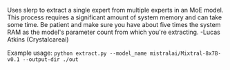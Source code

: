 Uses slerp to extract a single expert from multiple experts in an MoE model. This process requires a significant amount of system memory and can take some time. Be patient and make sure you have about five times the system RAM as the model's parameter count from which you're extracting.
-Lucas Atkins (Crystalcareai)

Example usage: ```python extract.py --model_name mistralai/Mixtral-8x7B-v0.1 --output-dir ./out```

